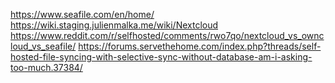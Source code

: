 https://www.seafile.com/en/home/
https://wiki.staging.julienmalka.me/wiki/Nextcloud
https://www.reddit.com/r/selfhosted/comments/rwo7qo/nextcloud_vs_owncloud_vs_seafile/
https://forums.servethehome.com/index.php?threads/self-hosted-file-syncing-with-selective-sync-without-database-am-i-asking-too-much.37384/